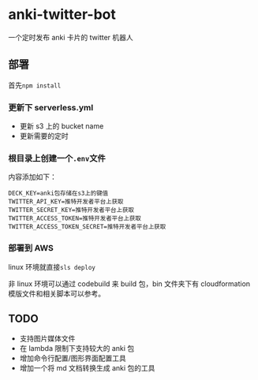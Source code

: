 # anki-twitter-bot

一个定时发布 anki 卡片的 twitter 机器人

## 部署

首先`npm install`

### 更新下 serverless.yml

- 更新 s3 上的 bucket name
- 更新需要的定时

### 根目录上创建一个`.env`文件

内容添加如下：

```
DECK_KEY=anki包存储在s3上的键值
TWITTER_API_KEY=推特开发者平台上获取
TWITTER_SECRET_KEY=推特开发者平台上获取
TWITTER_ACCESS_TOKEN=推特开发者平台上获取
TWITTER_ACCESS_TOKEN_SECRET=推特开发者平台上获取
```

### 部署到 AWS

linux 环境就直接`sls deploy`

非 linux 环境可以通过 codebuild 来 build 包，bin 文件夹下有 cloudformation 模版文件和相关脚本可以参考。

## TODO

- 支持图片媒体文件
- 在 lambda 限制下支持较大的 anki 包
- 增加命令行配置/图形界面配置工具
- 增加一个将 md 文档转换生成 anki 包的工具

